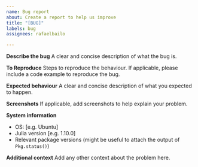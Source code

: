 ```yaml
---
name: Bug report
about: Create a report to help us improve
title: "[BUG]"
labels: bug
assignees: rafaelbailo

---
```


**Describe the bug**
A clear and concise description of what the bug is.

**To Reproduce**
Steps to reproduce the behaviour. If applicable, please include a code example to reproduce the bug.

**Expected behaviour**
A clear and concise description of what you expected to happen.

**Screenshots**
If applicable, add screenshots to help explain your problem.

**System information**
 - OS: [e.g. Ubuntu]
 - Julia version [e.g. 1.10.0]
 - Relevant package versions (might be useful to attach the output of `Pkg.status()`)

**Additional context**
Add any other context about the problem here.
